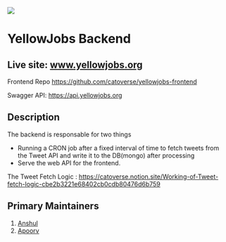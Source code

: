 ![](https://www.yellowjobs.org/preview.png)
# YellowJobs Backend

## Live site: www.yellowjobs.org

Frontend Repo
https://github.com/catoverse/yellowjobs-frontend

Swagger API: https://api.yellowjobs.org


## Description
The backend is responsable for two things
- Running a CRON job after a fixed interval of time to fetch tweets from the Tweet API and write it to the DB(mongo) after processing
- Serve the web API for the frontend.


The Tweet Fetch Logic : https://catoverse.notion.site/Working-of-Tweet-fetch-logic-cbe2b3221e68402cb0cdb80476d6b759

## Primary Maintainers
1. [Anshul](https://twitter.com/anshulagx)
2. [Apoorv](https://twitter.com/ApoorvSingal)
